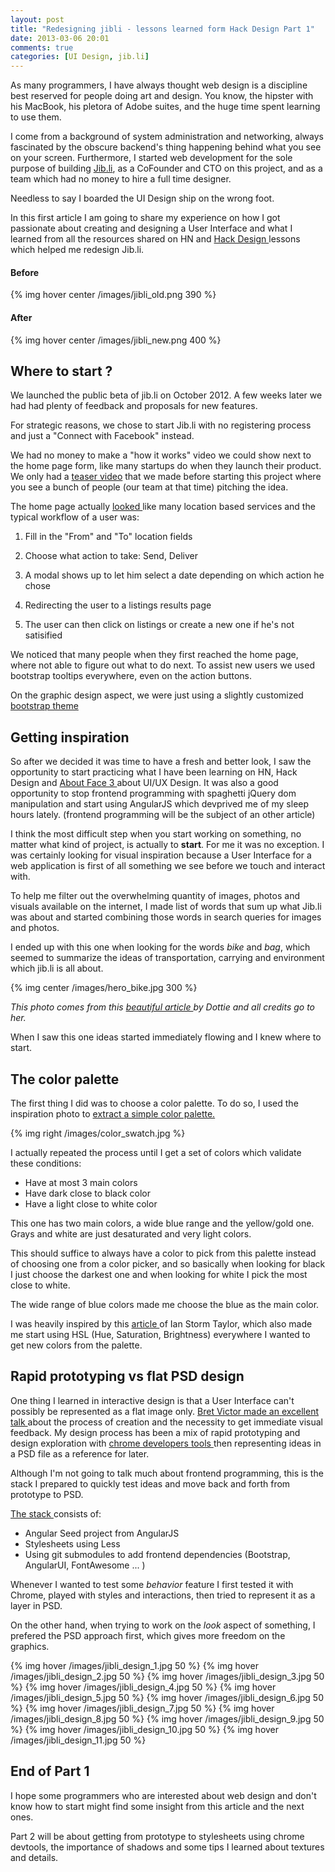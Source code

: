 ```yaml
---
layout: post
title: "Redesigning jibli - lessons learned form Hack Design Part 1"
date: 2013-03-06 20:01
comments: true
categories: [UI Design, jib.li]
---
```


As many programmers, I have always thought  web design is a
discipline best reserved for people doing art and design. 
You know, the hipster with his MacBook, his pletora of Adobe suites, 
and the huge time spent learning to use them.

I come from a background of system administration and networking, always
fascinated by the obscure backend's thing happening behind what you 
see on your screen. Furthermore, I started web development for the sole purpose 
of building <a href="http://jib.li">Jib.li</a>, as a CoFounder and CTO on this 
project, and as a team which had no money to hire a full time designer.


Needless to say I boarded the UI Design ship on the wrong foot.

In this first article I am going to share my experience on how I got passionate 
about creating and designing a User Interface and what I learned from all the
resources shared on HN and [ Hack Design ][ hackdesign ] lessons which helped me redesign Jib.li.

[ hackdesign ]: http://hackdesign.org/courses/

<!-- more -->


#### Before
{% img hover center /images/jibli_old.png 390 %}
#### After
{% img hover center /images/jibli_new.png 400 %}

## Where to start ?

We launched the public beta of jib.li on October 2012. A few weeks later we had had 
plenty of feedback and proposals for new features.

For strategic reasons, we chose to start Jib.li with no registering process and just a "Connect with Facebook" instead.


We had no money to make a "how it works" video we could show
next to the home page form, like many startups do when they launch their
product. We only had a [teaser video][ teaser video ] that we made before starting this project 
where you see a bunch of people (our team at that time) pitching the idea.


The home page actually [ looked ][ oldhome ] like many location based services and the 
typical workflow of a user was:

1. Fill in the "From" and "To" location fields

2. Choose what action to take: Send, Deliver 

3. A modal shows up to let him select a date depending on which action he chose

4. Redirecting the user to a listings results page

5. The user can then click on listings or create a new one if he's not satisified


We noticed that many people when they first reached the home page, where not able to figure out what to do next. 
To assist new users we used bootstrap tooltips everywhere, even on the action buttons.

On the graphic design aspect, we were just using a slightly customized [ bootstrap theme ][ cerulean ]


[ oldhome ]: http://jib.li/homeold   "Some styles are a little broken since we're migrating to the new design"
[ teaser video ]: http://www.youtube.com/watch?v=KOYTefUmygA    "Jib.li teaser video"
[ cerulean ]: http://bootswatch.com/cerulean/ 


## Getting inspiration

So after we decided it was time to have a fresh and better look, I saw the opportunity 
to start practicing what I have been learning on HN, Hack Design and [ About Face 3 ][ aboutface ] about 
UI/UX Design. It was also a good opportunity to stop frontend programming with spaghetti jQuery dom 
manipulation and start using AngularJS which devprived me of my sleep hours lately. 
(frontend programming will be the subject of an other article)


I think the most difficult step when you start working on something, no matter what kind
of project, is actually to **start**. For me it was no exception. I was certainly looking
for visual inspiration because a User Interface for a web application is first of all something 
we see before we touch and interact with. 

To help me filter out the overwhelming quantity of images, photos and visuals available on the internet, 
I made list of words that sum up what Jib.li was about and started combining those words in search queries
for images and photos.

I ended up with this one when looking for the words *bike* and *bag*, which seemed to summarize the ideas
of transportation, carrying and environment which jib.li is all about.

{% img center /images/hero_bike.jpg 300 %}

*This photo comes from this [ beautiful article ][ herobike ] by Dottie and all credits go to her.*

[ herobike ]: http://letsgorideabike.com/blog/2011/03/beautiful-bicycles-yuba-mundo-cargo-bike/#comment-823035149
[ aboutface ]: http://www.amazon.com/About-Face-Essentials-Interaction-Design/dp/0470084111


When I saw this one ideas started immediately flowing and I knew where to start.


## The color palette

The first thing I did was to choose a color palette. To do so, I used the inspiration photo
to [ extract a simple color palette.][ colorpalette ]

[ colorpalette ]: http://vimeo.com/7109253

{% img right /images/color_swatch.jpg %}

I actually repeated the process until I get a set of colors which validate these conditions:

* Have at most 3 main colors
* Have dark close to black color
* Have a light close to white color


This one has two main colors, a wide blue range and the yellow/gold one. Grays and white are
just desaturated and very light colors.


This should suffice to always have a color to pick from this palette instead of choosing
one from a color picker, and so basically when looking for black I just choose the darkest one and when looking for white I pick 
the most close to white. 

The wide range of blue colors made me choose the blue as the main color.

I was heavily inspired by this [ article ][ colors_article ] of Ian Storm Taylor, which also made me 
start using HSL (Hue, Saturation, Brightness) everywhere I wanted to get new colors from the palette.

[ colors_article ]: http://ianstormtaylor.com/design-tip-never-use-black/


## Rapid prototyping vs flat PSD design

One thing I learned in interactive design is that a User Interface can't possibly be represented as a flat image only.
[ Bret Victor made an excellent talk ][ bretvictor ] about the process of creation and the necessity to get immediate visual feedback.
My design process has been a mix of rapid prototyping and design exploration with [ chrome developers tools ][ chrometools ] then representing ideas in 
a PSD file as a reference for later.

Although I'm not going to talk much about frontend programming, this is the stack I prepared to quickly test ideas and move back and forth 
from prototype to PSD.

[ The stack ][ angustrap ] consists of: 

* Angular Seed project from AngularJS
* Stylesheets using Less
* Using git submodules to add frontend dependencies (Bootstrap, AngularUI, FontAwesome ... ) 

[ chrometools ]: https://developers.google.com/chrome-developer-tools/ 
[ angustrap ]: https://github.com/sp4ke/Angustrap.git
[ bretvictor ]: http://www.youtube.com/watch?v=PUv66718DII

Whenever I wanted to test some *behavior* feature I first tested it with Chrome, played
with styles and interactions, then tried to represent it as a layer in PSD. 

On the other hand, when trying to work on the *look* aspect of something, I prefered the PSD
approach first, which gives more freedom on the graphics.

{% img hover /images/jibli_design_1.jpg 50 %}
{% img hover /images/jibli_design_2.jpg 50 %}
{% img hover /images/jibli_design_3.jpg 50 %}
{% img hover /images/jibli_design_4.jpg 50 %}
{% img hover /images/jibli_design_5.jpg 50 %}
{% img hover /images/jibli_design_6.jpg 50 %}
{% img hover /images/jibli_design_7.jpg 50 %}
{% img hover /images/jibli_design_8.jpg 50 %}
{% img hover /images/jibli_design_9.jpg 50 %}
{% img hover /images/jibli_design_10.jpg 50 %}
{% img hover /images/jibli_design_11.jpg 50 %}



## End of Part 1

I hope some programmers who are interested about web design and don't know how
to start might find some insight from this article and the next ones. 

Part 2 will be about getting from prototype to stylesheets using chrome devtools, the importance of shadows and 
some tips I learned about textures and details.





